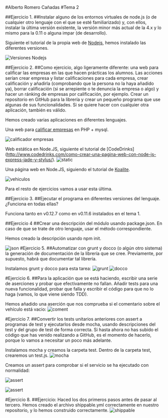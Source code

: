 #Alberto Romero Cañadas
#Tema 2

##Ejercicio 1.
##Instalar alguno de los entornos virtuales de node.js (o de cualquier otro lenguaje con el que se esté familiarizado) y, con ellos, instalar la última versión existente, la versión minor más actual de la 4.x y lo mismo para la 0.11 o alguna impar (de desarrollo).

Siguiente el tutorial de la propia web de [Nodejs](http://nodejs.org/en/download/package-manager/), hemos instalado las diferentes versiones.

![Versiones Nodejs](https://i.gyazo.com/b57a48792659d0d59458e0a4bc56f3a6.png "Versiones Nodejs")

##Ejercicio 2.
##Como ejercicio, algo ligeramente diferente: una web para calificar las empresas en las que hacen prácticas los alumnos. Las acciones serían crear empresa y listar calificaciones para cada empresa, crear calificación y añadirla (comprobando que la persona no la haya añadido ya), borrar calificación (si se arrepiente o te denuncia la empresa o algo) y hacer un ránking de empresas por calificación, por ejemplo. Crear un repositorio en GitHub para la librería y crear un pequeño programa que use algunas de sus funcionalidades. Si se quiere hacer con cualquier otra aplicación, también es válido.

Hemos creado varias aplicaciones en diferentes lenguajes.

Una web para [calificar empresas](https://github.com/sn1k/Calificador-Empresas) en PHP + mysql.

![calificador empresas](https://i.gyazo.com/5ce0d3cecb75f8dd62ad0914a1dcb917.png "empresas")

Web estática en Node.JS, siguiente el tutorial de [CodeDrinks] (http://www.codedrinks.com/como-crear-una-pagina-web-con-node-js-express-jade-y-stylus/).
![static](https://i.gyazo.com/2ca55290b0e692717a7e02abcb1c3c86.png "static")

Una página web en Node.JS, siguiendo el tutorial de [Koalite](http://blog.koalite.com/2011/11/tutorial-node-js-express-jquery-i-creando-la-aplicacion/).

![vehiculos](https://i.gyazo.com/d10316028e027697011d7fe3970aeae5.png "vehiculos")

 
Para el resto de ejercicios vamos a usar esta última.

##Ejercicio 3.
##Ejecutar el programa en diferentes versiones del lenguaje. ¿Funciona en todas ellas?

Funciona tanto en v0.12.7 como en v0.11.6 instalados en el tema 1.


##Ejercicio 4
##Crear una descripción del módulo usando package.json. En caso de que se trate de otro lenguaje, usar el método correspondiente.

Hemos creado la descripción usando npm init.

![json](https://i.gyazo.com/17b8e9cecf7be96e434e9f4c522532b5.png "json")
#Ejercicio 5.
##Automatizar con grunt y docco (o algún otro sistema) la generación de documentación de la librería que se cree. Previamente, por supuesto, habrá que documentar tal librería.

Instalamos grunt y docco para esta tarea:
![grunt](https://i.gyazo.com/1563a4834cc871eb770e0ecdb9c7047c.png "grunt")
![docco](https://i.gyazo.com/4d3bf74f938541a7c6a1d8febf7c7b56.png "docco")

#Ejercicio 6.
##Para la aplicación que se está haciendo, escribir una serie de aserciones y probar que efectivamente no fallan. Añadir tests para una nueva funcionalidad, probar que falla y escribir el código para que no lo haga (vamos, lo que viene siendo TDD).

Hemos añadido una aserción que nos comprueba si el comentario sobre el vehículo está vacio:
![coment](https://i.gyazo.com/b02bdde774cb107 "coment")



#Ejercicio 7.
##Convertir los tests unitarios anteriores con assert a programas de test y ejecutarlos desde mocha, usando descripciones del test y del grupo de test de forma correcta. Si hasta ahora no has subido el código que has venido realizando a GitHub, es el momento de hacerlo, porque lo vamos a necesitar un poco más adelante.

Instalamos mocha y creamos la carpeta test. Dentro de la carpeta test, crearemos un test.js.
![mocha](https://i.gyazo.com/a278cf5f32c044cc494e08a63b82f056.png "mocha")

Creamos un assert para comprobar si el servicio se ha ejecutado con normalidad:

![assert](https://i.gyazo.com/65d01440ef72b780c6f39a4d83358f26.png "assert")

![assert](https://i.gyazo.com/b02bdde774cb1078ddb65dfded660f7d.png "assert")

#Ejercicio 8.
##Ejercicio: Haced los dos primeros pasos antes de pasar al tercero.
Hemos creado el archivo shippable.yml correctamente en nuestro repositorio, y lo hemos construido correctamente.
![shippable](https://i.gyazo.com/76887999520f8cfebd13dc9e44fe2e9f.png "shippable")


